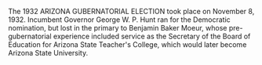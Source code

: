 The 1932 ARIZONA GUBERNATORIAL ELECTION took place on November 8, 1932. Incumbent Governor George W. P. Hunt ran for the Democratic nomination, but lost in the primary to Benjamin Baker Moeur, whose pre-gubernatorial experience included service as the Secretary of the Board of Education for Arizona State Teacher's College, which would later become Arizona State University.
